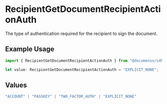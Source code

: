 # RecipientGetDocumentRecipientActionAuth

The type of authentication required for the recipient to sign the document.

## Example Usage

```typescript
import { RecipientGetDocumentRecipientActionAuth } from "@documenso/sdk-typescript/models/operations";

let value: RecipientGetDocumentRecipientActionAuth = "EXPLICIT_NONE";
```

## Values

```typescript
"ACCOUNT" | "PASSKEY" | "TWO_FACTOR_AUTH" | "EXPLICIT_NONE"
```